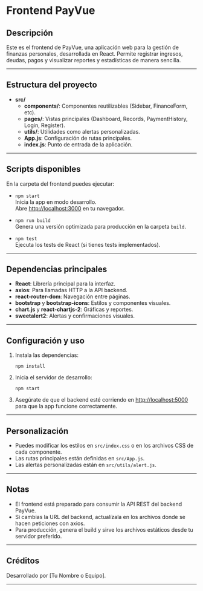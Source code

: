 # Frontend PayVue

## Descripción

Este es el frontend de PayVue, una aplicación web para la gestión de finanzas personales, desarrollada en React. Permite registrar ingresos, deudas, pagos y visualizar reportes y estadísticas de manera sencilla.

---

## Estructura del proyecto

- **src/**
  - **components/**: Componentes reutilizables (Sidebar, FinanceForm, etc).
  - **pages/**: Vistas principales (Dashboard, Records, PaymentHistory, Login, Register).
  - **utils/**: Utilidades como alertas personalizadas.
  - **App.js**: Configuración de rutas principales.
  - **index.js**: Punto de entrada de la aplicación.

---

## Scripts disponibles

En la carpeta del frontend puedes ejecutar:

- `npm start`  
  Inicia la app en modo desarrollo.  
  Abre [http://localhost:3000](http://localhost:3000) en tu navegador.

- `npm run build`  
  Genera una versión optimizada para producción en la carpeta `build`.

- `npm test`  
  Ejecuta los tests de React (si tienes tests implementados).

---

## Dependencias principales

- **React**: Librería principal para la interfaz.
- **axios**: Para llamadas HTTP a la API backend.
- **react-router-dom**: Navegación entre páginas.
- **bootstrap** y **bootstrap-icons**: Estilos y componentes visuales.
- **chart.js** y **react-chartjs-2**: Gráficas y reportes.
- **sweetalert2**: Alertas y confirmaciones visuales.

---

## Configuración y uso

1. Instala las dependencias:
   ```
   npm install
   ```

2. Inicia el servidor de desarrollo:
   ```
   npm start
   ```

3. Asegúrate de que el backend esté corriendo en [http://localhost:5000](http://localhost:5000) para que la app funcione correctamente.

---

## Personalización

- Puedes modificar los estilos en `src/index.css` o en los archivos CSS de cada componente.
- Las rutas principales están definidas en `src/App.js`.
- Las alertas personalizadas están en `src/utils/alert.js`.

---

## Notas

- El frontend está preparado para consumir la API REST del backend PayVue.
- Si cambias la URL del backend, actualízala en los archivos donde se hacen peticiones con axios.
- Para producción, genera el build y sirve los archivos estáticos desde tu servidor preferido.

---

## Créditos

Desarrollado por [Tu Nombre o Equipo].

---